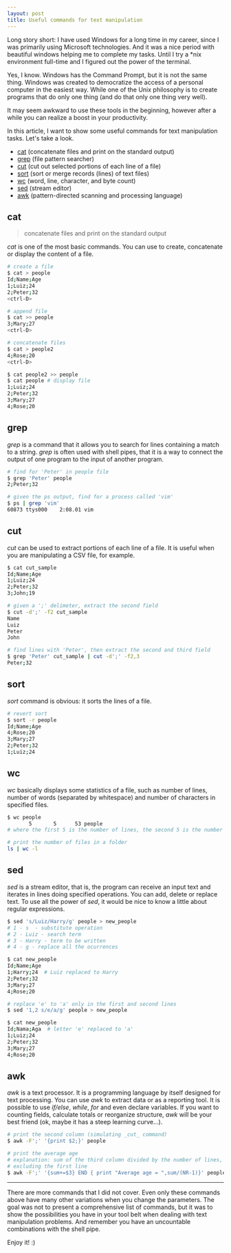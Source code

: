 ```yaml
---
layout: post
title: Useful commands for text manipulation
---
```


Long story short: I have used Windows for a long time in my career, since I was primarily using
Microsoft technologies. And it was a nice period with beautiful windows helping
me to complete my tasks. Until I try a *nix environment full-time and I figured
out the power of the terminal.

Yes, I know. Windows has the Command Prompt, but it is not the same thing.
Windows was created to democratize the access of a personal computer in the easiest
way. While one of the Unix philosophy is to create programs that do only one thing
(and do that only one thing very well).

It may seem awkward to use these tools in the beginning, however after a while you can realize a boost in your productivity.

In this article, I want to show some useful commands for text manipulation
tasks. Let's take a look.

<!--more-->

* [cat](#cat) (concatenate files and print on the standard output)
* [grep](#grep) (file pattern searcher)
* [cut](#cut) (cut out selected portions of each line of a file)
* [sort](#sort) (sort or merge records (lines) of text files)
* [wc](#wc) (word, line, character, and byte count)
* [sed](#sed) (stream editor)
* [awk](#awk) (pattern-directed scanning and processing language)

## cat
> concatenate files and print on the standard output

_cat_ is one of the most basic commands. You can use to create, concatenate or
display the content of a file.

```bash
# create a file
$ cat > people
Id;Name;Age
1;Luiz;24
2;Peter;32
<ctrl-D>
```

```bash
# append file
$ cat >> people
3;Mary;27
<ctrl-D>
```

```bash
# concatenate files
$ cat > people2
4;Rose;20
<ctrl-D>

$ cat people2 >> people
$ cat people # display file
1;Luiz;24
2;Peter;32
3;Mary;27
4;Rose;20
```

## grep
_grep_ is a command that it allows you to search for lines
containing a match to a string. _grep_ is often used with shell pipes,
that it is a way to connect the output of one program to the input of another
program.

```bash
# find for 'Peter' in people file
$ grep 'Peter' people
2;Peter;32

# given the ps output, find for a process called 'vim'
$ ps | grep 'vim'
60873 ttys000    2:08.01 vim
```

## cut
_cut_ can be used to extract portions of each line of a file. It is useful when
you are manipulating a CSV file, for example.

```bash
$ cat cut_sample
Id;Name;Age
1;Luiz;24
2;Peter;32
3;John;19

# given a ';' delimeter, extract the second field
$ cut -d';' -f2 cut_sample
Name
Luiz
Peter
John

# find lines with 'Peter', then extract the second and third field
$ grep 'Peter' cut_sample | cut -d';' -f2,3
Peter;32
```
## sort
_sort_ command is obvious: it sorts the lines of a file.

```bash
# revert sort
$ sort -r people
Id;Name;Age
4;Rose;20
3;Mary;27
2;Peter;32
1;Luiz;24
```

## wc
_wc_ basically displays some statistics of a file, such as number of lines, number of words (separated by whitespace) and number of characters in specified files.

```bash
$ wc people
       5       5      53 people
# where the first 5 is the number of lines, the second 5 is the number of words, and 53 is the number of characters.
```

```bash
# print the number of files in a folder
ls | wc -l
```

## sed
_sed_ is a stream editor, that is, the program can receive an input text and
iterates in lines doing specified operations. You can add, delete or replace
text. To use all the power of _sed_, it would be nice to know a little about regular expressions.

```bash
$ sed 's/Luiz/Harry/g' people > new_people
# 1 - s  - substitute operation
# 2 - Luiz - search term
# 3 - Harry - term to be written
# 4 - g - replace all the ocurrences

$ cat new_people
Id;Name;Age
1;Harry;24  # Luiz replaced to Harry
2;Peter;32
3;Mary;27
4;Rose;20
```

```bash
# replace 'e' to 'a' only in the first and second lines
$ sed '1,2 s/e/a/g' people > new_people

$ cat new_people
Id;Nama;Aga  # letter 'e' replaced to 'a'
1;Luiz;24
2;Peter;32
3;Mary;27
4;Rose;20
```

## awk
_awk_ is a text processor. It is a programming language by itself designed for
text processing. You can use _awk_ to extract data or as a reporting tool. It is
possible to use _if/else_, _while_, _for_ and even declare variables.
If you want to counting fields, calculate totals or reorganize structure, _awk_
will be your best friend (ok, maybe it has a steep learning curve...).

```bash
# print the second column (simulating _cut_ command)
$ awk -F';' '{print $2;}' people
```

```bash
# print the average age
# explanation: sum of the third column divided by the number of lines,
# excluding the first line
$ awk -F';' '{sum+=$3} END { print "Average age = ",sum/(NR-1)}' people
```
***

There are more commands that I did not cover. Even only these commands above
have many other variations when you change the parameters. The goal was not to
present a comprehensive list of commands, but it was to show the possibilities
you have in your tool belt when dealing with text manipulation problems.
And remember you have an uncountable combinations with the shell pipe. 

Enjoy it! :)
